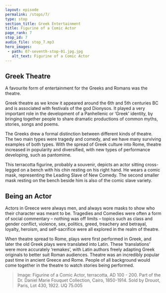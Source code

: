```yaml
---
layout: episode
permalink: /stops/7/
type: stop
section_title: Greek Entertainment 
title: Figurine of a Comic Actor 
page_rank: 7
stop_id: 7
audio_file: stop_7.mp3
hero_images:
 - path: 07-seventh-stop-01.jpg.jpg
   alt_text: Figurine of a Comic Actor 
---
```


## Greek Theatre
A favourite form of entertainment for the Greeks and Romans was the theatre. 

Greek theatre as we know it appeared around the 6th and 5th centuries BC and is associated with festivals of the god Dionysos. It played a very important role in the development of a Panhellenic or ‘Greek’ identity, by bringing together people to share dramatic productions of common myths, stories, songs and poems. 

The Greeks drew a formal distinction between different kinds of theatre. The two main types were tragedy and comedy, and we have many surviving examples of both types. With the spread of Greek culture into Rome, theatre increased in popularity and diversified, with new types of performance developing, such as pantomime. 

This terracotta figurine, probably a souvenir, depicts an actor sitting cross-legged on a bench with his chin resting on his right hand. He wears a comic mask, representing the Leading Slave of New Comedy. The second smaller mask resting on the bench beside him is also of the comic slave variety. 

## Being an Actor
Actors in Greece were always men, and always wore masks to show who their character was meant to be. Tragedies and Comedies were often a form of social commentary – nothing was off limits – topics such as class and gender conflict, violence, sex, politics, greed, treachery and betrayal, loyalty, heroism, and self-sacrifice were all explored in the realm of theatre.

When theatre spread to Rome, plays were first performed in Greek, and later the old Greek plays were translated into Latin. These ‘translations’ were more accurately ‘remakes’, with Latin authors freely adapting Greek originals to better suit Roman audiences. Theatre was an incredibly popular past time in ancient Greece and Rome. People of all background would come together in the theatre to watch stories being performed. 

> Image: Figurine of a Comic Actor, terracotta, AD 100 - 200. Part of the Dr. Daniel Marie Fouquet Collection, Cairo, 1850-1914. Sold by Drouot, Paris, Lot 430, 1922. UQ 75.005
